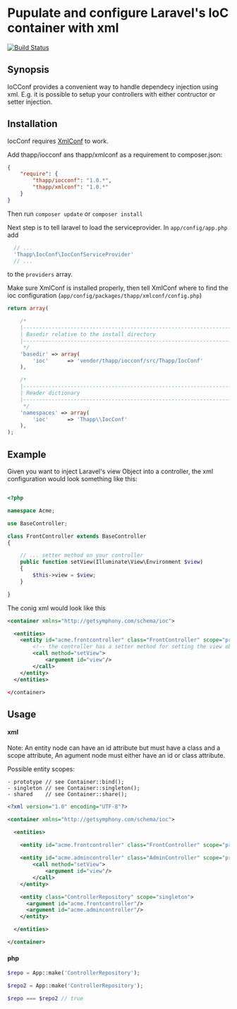 # Pupulate and configure Laravel's IoC container with xml

[![Build Status](https://travis-ci.org/iwyg/iocconf.png?branch=master)](https://travis-ci.org/iwyg/iocconf)

## Synopsis

IoCConf provides a convenient way to handle dependecy injection using xml. 
E.g. it is possible to setup your controllers with either contructor or setter injection. 


## Installation

IocConf requires [XmlConf](https://github.com/iwyg/xmlconf) to work. 

Add thapp/iocconf ans thapp/xmlconf as a requirement to composer.json:

```json
{
    "require": {
        "thapp/iocconf": "1.0.*",
        "thapp/xmlconf": "1.0.*"
    }
}
```

Then run `composer update` or `composer install`

Next step is to tell laravel to load the serviceprovider. In `app/config/app.php` add

```php
  // ...
  'Thapp\IocConf\IocConfServiceProvider' 
  // ...
```
to the `providers` array.

Make sure XmlConf is installed properly, then tell XmlConf where to find the ioc configuration (`app/config/packages/thapp/xmlconf/config.php`)

```php
return array(

    /*
    |--------------------------------------------------------------------------
    | Basedir relative to the install directory
    |--------------------------------------------------------------------------
     */
    'basedir' => array(
        'ioc'      => 'vendor/thapp/iocconf/src/Thapp/IocConf'
    ),

    /*
    |--------------------------------------------------------------------------
    | Reader dictionary
    |--------------------------------------------------------------------------
     */
    'namespaces' => array(
        'ioc'      => 'Thapp\\IocConf'
    ),
);


```

## Example

Given you want to inject Laravel's view Object into a controller, the xml configuration would look something like this:

```php

<?php

namespace Acme;

use BaseController;

class FrontController extends BaseController
{

    // ... setter method on your controller
    public function setView(Illuminate\View\Environment $view)
    {
        $this->view = $view;
    }

}   

```

The conig xml would look like this

```xml
<container xmlns="http://getsymphony.com/schema/ioc">

  <entities>
    <entity id="acme.frontcontroller" class="FrontController" scope="prototype"/>
        <!-- the controller has a setter method for setting the view object -->
        <call method="setView">
    		<argument id="view"/>
    	</call>
    </entity>
  </entities>

</container>    
```

## Usage

#### xml

Note: An entity node can have an id attribute but must have a class and a scope attribute,
An agument node must either have an id or class attribute.

Possible entity scopes: 

```
- prototype // see Container::bind();
- singleton // see Container::singleton();
- shared    // see Container::share();

```


```xml
<?xml version="1.0" encoding="UTF-8"?>

<container xmlns="http://getsymphony.com/schema/ioc">

  <entities>

    <entity id="acme.frontcontroller" class="FrontController" scope="prototype"/>
    
    <entity id="acme.admincontroller" class="AdminController" scope="prototype">
    	<call method="setView">
    		<argument id="view"/>
    	</call>
    </entity>

    <entity class="ControllerRepository" scope="singleton">
      <argument id="acme.frontcontroller"/>
      <argument id="acme.admincontroller"/>
    </entity>

  </entities>

</container>    

```
#### php

```php
$repo = App::make('ControllerRepository');

$repo2 = App::make('ControllerRepository');

$repo === $repo2 // true

```


